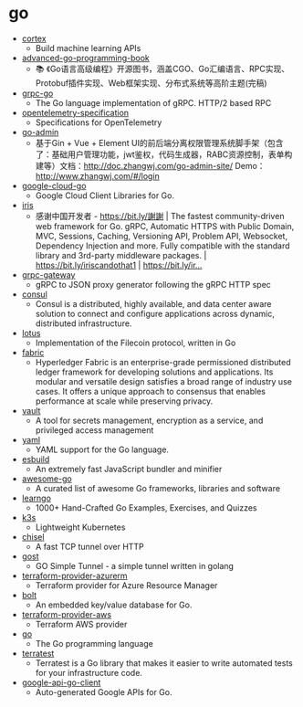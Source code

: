 # go
- [cortex](https://github.com/cortexlabs/cortex)
  - Build machine learning APIs
- [advanced-go-programming-book](https://github.com/chai2010/advanced-go-programming-book)
  - 📚 《Go语言高级编程》开源图书，涵盖CGO、Go汇编语言、RPC实现、Protobuf插件实现、Web框架实现、分布式系统等高阶主题(完稿)
- [grpc-go](https://github.com/grpc/grpc-go)
  - The Go language implementation of gRPC. HTTP/2 based RPC
- [opentelemetry-specification](https://github.com/open-telemetry/opentelemetry-specification)
  - Specifications for OpenTelemetry
- [go-admin](https://github.com/wenjianzhang/go-admin)
  - 基于Gin + Vue + Element UI的前后端分离权限管理系统脚手架（包含了：基础用户管理功能，jwt鉴权，代码生成器，RABC资源控制，表单构建等）文档：http://doc.zhangwj.com/go-admin-site/ Demo： http://www.zhangwj.com/#/login
- [google-cloud-go](https://github.com/googleapis/google-cloud-go)
  - Google Cloud Client Libraries for Go.
- [iris](https://github.com/kataras/iris)
  - 感谢中国开发者 - https://bit.ly/謝謝 | The fastest community-driven web framework for Go. gRPC, Automatic HTTPS with Public Domain, MVC, Sessions, Caching, Versioning API, Problem API, Websocket, Dependency Injection and more. Fully compatible with the standard library and 3rd-party middleware packages. | https://bit.ly/iriscandothat1 | https://bit.ly/ir…
- [grpc-gateway](https://github.com/grpc-ecosystem/grpc-gateway)
  - gRPC to JSON proxy generator following the gRPC HTTP spec
- [consul](https://github.com/hashicorp/consul)
  - Consul is a distributed, highly available, and data center aware solution to connect and configure applications across dynamic, distributed infrastructure.
- [lotus](https://github.com/filecoin-project/lotus)
  - Implementation of the Filecoin protocol, written in Go
- [fabric](https://github.com/hyperledger/fabric)
  - Hyperledger Fabric is an enterprise-grade permissioned distributed ledger framework for developing solutions and applications. Its modular and versatile design satisfies a broad range of industry use cases. It offers a unique approach to consensus that enables performance at scale while preserving privacy.
- [vault](https://github.com/hashicorp/vault)
  - A tool for secrets management, encryption as a service, and privileged access management
- [yaml](https://github.com/go-yaml/yaml)
  - YAML support for the Go language.
- [esbuild](https://github.com/evanw/esbuild)
  - An extremely fast JavaScript bundler and minifier
- [awesome-go](https://github.com/avelino/awesome-go)
  - A curated list of awesome Go frameworks, libraries and software
- [learngo](https://github.com/inancgumus/learngo)
  - 1000+ Hand-Crafted Go Examples, Exercises, and Quizzes
- [k3s](https://github.com/rancher/k3s)
  - Lightweight Kubernetes
- [chisel](https://github.com/jpillora/chisel)
  - A fast TCP tunnel over HTTP
- [gost](https://github.com/ginuerzh/gost)
  - GO Simple Tunnel - a simple tunnel written in golang
- [terraform-provider-azurerm](https://github.com/terraform-providers/terraform-provider-azurerm)
  - Terraform provider for Azure Resource Manager
- [bolt](https://github.com/boltdb/bolt)
  - An embedded key/value database for Go.
- [terraform-provider-aws](https://github.com/terraform-providers/terraform-provider-aws)
  - Terraform AWS provider
- [go](https://github.com/golang/go)
  - The Go programming language
- [terratest](https://github.com/gruntwork-io/terratest)
  - Terratest is a Go library that makes it easier to write automated tests for your infrastructure code.
- [google-api-go-client](https://github.com/googleapis/google-api-go-client)
  - Auto-generated Google APIs for Go.
